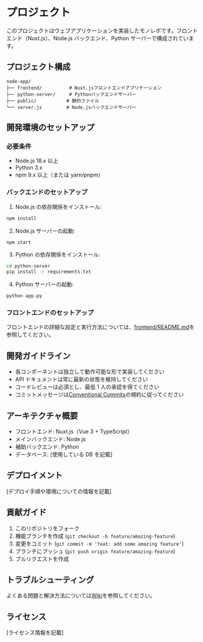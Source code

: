 # プロジェクト

このプロジェクトはウェブアプリケーションを実装したモノレポです。フロントエンド（Nuxt.js）、Node.js バックエンド、Python サーバーで構成されています。

## プロジェクト構成

```
node-app/
├── frontend/          # Nuxt.jsフロントエンドアプリケーション
├── python-server/     # Pythonバックエンドサーバー
├── public/           # 静的ファイル
└── server.js         # Node.jsバックエンドサーバー
```

## 開発環境のセットアップ

### 必要条件

- Node.js 18.x 以上
- Python 3.x
- npm 9.x 以上（または yarn/pnpm）

### バックエンドのセットアップ

1. Node.js の依存関係をインストール:

```bash
npm install
```

2. Node.js サーバーの起動:

```bash
npm start
```

3. Python の依存関係をインストール:

```bash
cd python-server
pip install -r requirements.txt
```

4. Python サーバーの起動:

```bash
python app.py
```

### フロントエンドのセットアップ

フロントエンドの詳細な設定と実行方法については、[frontend/README.md](./frontend/README.md)を参照してください。

## 開発ガイドライン

- 各コンポーネントは独立して動作可能な形で実装してください
- API ドキュメントは常に最新の状態を維持してください
- コードレビューは必須とし、最低 1 人の承認を得てください
- コミットメッセージは[Conventional Commits](https://www.conventionalcommits.org/)の規約に従ってください

## アーキテクチャ概要

- フロントエンド: Nuxt.js（Vue 3 + TypeScript）
- メインバックエンド: Node.js
- 補助バックエンド: Python
- データベース: [使用している DB を記載]

## デプロイメント

[デプロイ手順や環境についての情報を記載]

## 貢献ガイド

1. このリポジトリをフォーク
2. 機能ブランチを作成 (`git checkout -b feature/amazing-feature`)
3. 変更をコミット (`git commit -m 'feat: add some amazing feature'`)
4. ブランチにプッシュ (`git push origin feature/amazing-feature`)
5. プルリクエストを作成

## トラブルシューティング

よくある問題と解決方法については[Wiki](リンク)を参照してください。

## ライセンス

[ライセンス情報を記載]
